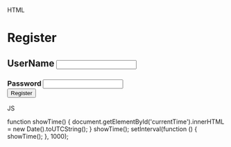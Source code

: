HTML 

<!DOCTYPE HTML>
<html lang="en">
<meta charset="utf-8">  
</html>
<link rel="stylesheet"href="styles.css">
<h1> 
  Register
</h1>
<h2> 
UserName
<input type="text " >
</h2>
<h3>
Password
<input type="text " >
<form action= "pups.html" target="_blank">
    <button>Register</button>
</form>
</h3>

JS

function showTime() {
	document.getElementById('currentTime').innerHTML = new Date().toUTCString();
}
showTime();
setInterval(function () {
	showTime();
}, 1000);
